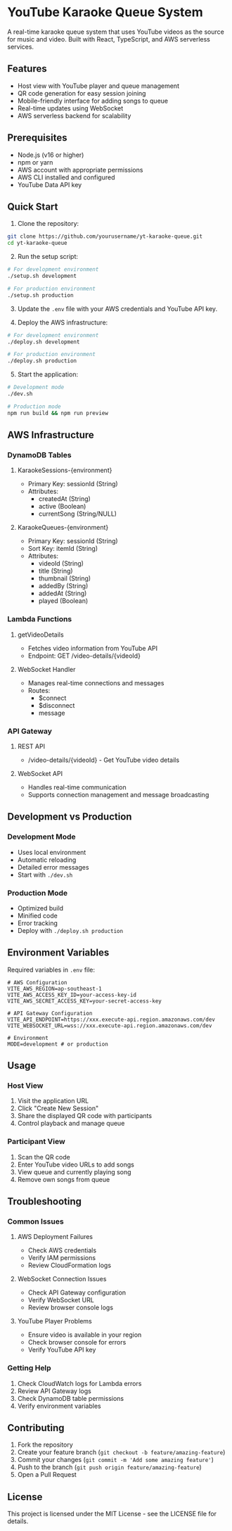 # YouTube Karaoke Queue System

A real-time karaoke queue system that uses YouTube videos as the source for music and video. Built with React, TypeScript, and AWS serverless services.

## Features

-   Host view with YouTube player and queue management
-   QR code generation for easy session joining
-   Mobile-friendly interface for adding songs to queue
-   Real-time updates using WebSocket
-   AWS serverless backend for scalability

## Prerequisites

-   Node.js (v16 or higher)
-   npm or yarn
-   AWS account with appropriate permissions
-   AWS CLI installed and configured
-   YouTube Data API key

## Quick Start

1. Clone the repository:

```bash
git clone https://github.com/yourusername/yt-karaoke-queue.git
cd yt-karaoke-queue
```

2. Run the setup script:

```bash
# For development environment
./setup.sh development

# For production environment
./setup.sh production
```

3. Update the `.env` file with your AWS credentials and YouTube API key.

4. Deploy the AWS infrastructure:

```bash
# For development environment
./deploy.sh development

# For production environment
./deploy.sh production
```

5. Start the application:

```bash
# Development mode
./dev.sh

# Production mode
npm run build && npm run preview
```

## AWS Infrastructure

### DynamoDB Tables

1. KaraokeSessions-{environment}

    - Primary Key: sessionId (String)
    - Attributes:
        - createdAt (String)
        - active (Boolean)
        - currentSong (String/NULL)

2. KaraokeQueues-{environment}
    - Primary Key: sessionId (String)
    - Sort Key: itemId (String)
    - Attributes:
        - videoId (String)
        - title (String)
        - thumbnail (String)
        - addedBy (String)
        - addedAt (String)
        - played (Boolean)

### Lambda Functions

1. getVideoDetails

    - Fetches video information from YouTube API
    - Endpoint: GET /video-details/{videoId}

2. WebSocket Handler
    - Manages real-time connections and messages
    - Routes:
        - $connect
        - $disconnect
        - message

### API Gateway

1. REST API

    - /video-details/{videoId} - Get YouTube video details

2. WebSocket API
    - Handles real-time communication
    - Supports connection management and message broadcasting

## Development vs Production

### Development Mode

-   Uses local environment
-   Automatic reloading
-   Detailed error messages
-   Start with `./dev.sh`

### Production Mode

-   Optimized build
-   Minified code
-   Error tracking
-   Deploy with `./deploy.sh production`

## Environment Variables

Required variables in `.env` file:

```
# AWS Configuration
VITE_AWS_REGION=ap-southeast-1
VITE_AWS_ACCESS_KEY_ID=your-access-key-id
VITE_AWS_SECRET_ACCESS_KEY=your-secret-access-key

# API Gateway Configuration
VITE_API_ENDPOINT=https://xxx.execute-api.region.amazonaws.com/dev
VITE_WEBSOCKET_URL=wss://xxx.execute-api.region.amazonaws.com/dev

# Environment
MODE=development # or production
```

## Usage

### Host View

1. Visit the application URL
2. Click "Create New Session"
3. Share the displayed QR code with participants
4. Control playback and manage queue

### Participant View

1. Scan the QR code
2. Enter YouTube video URLs to add songs
3. View queue and currently playing song
4. Remove own songs from queue

## Troubleshooting

### Common Issues

1. AWS Deployment Failures

    - Check AWS credentials
    - Verify IAM permissions
    - Review CloudFormation logs

2. WebSocket Connection Issues

    - Check API Gateway configuration
    - Verify WebSocket URL
    - Review browser console logs

3. YouTube Player Problems
    - Ensure video is available in your region
    - Check browser console for errors
    - Verify YouTube API key

### Getting Help

1. Check CloudWatch logs for Lambda errors
2. Review API Gateway logs
3. Check DynamoDB table permissions
4. Verify environment variables

## Contributing

1. Fork the repository
2. Create your feature branch (`git checkout -b feature/amazing-feature`)
3. Commit your changes (`git commit -m 'Add some amazing feature'`)
4. Push to the branch (`git push origin feature/amazing-feature`)
5. Open a Pull Request

## License

This project is licensed under the MIT License - see the LICENSE file for details.
